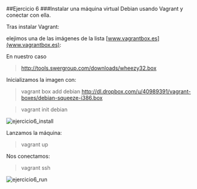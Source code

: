 ##Ejercicio 6
###Instalar una máquina virtual Debian usando Vagrant y conectar con ella.

Tras instalar Vagrant:


elejimos una de las imágenes de la lista [www.vagrantbox.es](www.vagrantbox.es):

En nuestro caso
> http://tools.swergroup.com/downloads/wheezy32.box

Inicializamos la imagen con:

> vagrant box add debian http://dl.dropbox.com/u/40989391/vagrant-boxes/debian-squeeze-i386.box

> vagrant init debian




![ejercicio6_install](https://raw.github.com/rogegg/IV-GII-13-14/master/Tema6/capturas/ej6_install.png)


Lanzamos la máquina:

> vagrant up


Nos conectamos: 

> vagrant ssh


![ejercicio6_run](https://raw.github.com/rogegg/IV-GII-13-14/master/Tema6/capturas/ej6_run.png)

